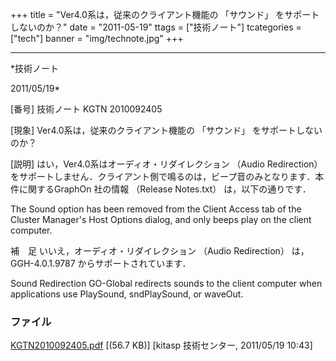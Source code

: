 ﻿+++
title = "Ver4.0系は，従来のクライアント機能の 「サウンド」 をサポートしないのか？"
date = "2011-05-19"
ttags = ["技術ノート"]
tcategories = ["tech"]
banner = "img/technote.jpg"
+++

-----------------------------------------------------------------------------------------------------------------------------

*技術ノート

2011/05/19*


[番号]
技術ノート KGTN 2010092405

[現象]
Ver4.0系は，従来のクライアント機能の 「サウンド」 をサポートしないのか？

[説明]
はい，Ver4.0系はオーディオ・リダイレクション （Audio Redirection）
をサポートしません．クライアント側で鳴るのは，ビープ音のみとなります．本件に関するGraphOn
社の情報 （Release Notes.txt） は，以下の通りです．

The Sound option has been removed from the Client Access tab of the
Cluster Manager's Host Options dialog, and only beeps play on the
client computer.

補　足
いいえ，オーディオ・リダイレクション （Audio Redirection） は，
GGH-4.0.1.9787 からサポートされています．

Sound Redirection
GO-Global redirects sounds to the client computer when applications use
PlaySound, sndPlaySound, or waveOut.


### ファイル

 
 


[KGTN2010092405.pdf](http://techreport.kitasp.net/attachments/download/332/KGTN2010092405.pdf)
 [(56.7 KB)] [kitasp 技術センター, 2011/05/19
10:43]


 


 

